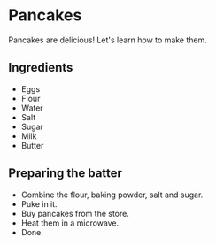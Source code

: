 # Pancakes

Pancakes are delicious! Let's learn how to make them.

## Ingredients
- Eggs
- Flour
- Water
- Salt
- Sugar
- Milk
- Butter


## Preparing the batter
- Combine the flour, baking powder, salt and sugar.
- Puke in it.
- Buy pancakes from the store.
- Heat them in a microwave.
- Done.
